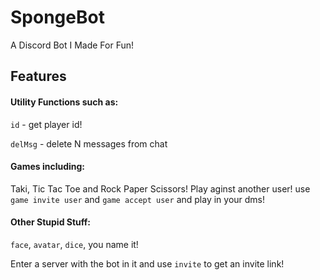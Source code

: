 # SpongeBot
A Discord Bot I Made For Fun!

## Features


#### Utility Functions such as:
`id` - get player id!

`delMsg` - delete N messages from chat

#### Games including:
Taki, Tic Tac Toe and Rock Paper Scissors! Play aginst another user!
use `game invite user` and `game accept user` and play in your dms!

#### Other Stupid Stuff:
`face`, `avatar`, `dice`, you name it!

Enter a server with the bot in it and use `invite` to get an invite link!
